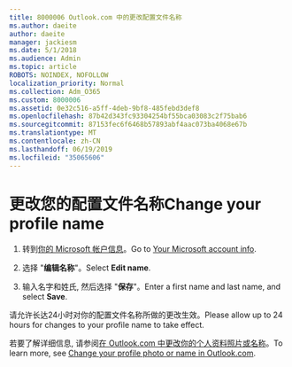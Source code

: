 ```yaml
---
title: 8000006 Outlook.com 中的更改配置文件名称
ms.author: daeite
author: daeite
manager: jackiesm
ms.date: 5/1/2018
ms.audience: Admin
ms.topic: article
ROBOTS: NOINDEX, NOFOLLOW
localization_priority: Normal
ms.collection: Adm_O365
ms.custom: 8000006
ms.assetid: 0e32c516-a5ff-4deb-9bf8-485febd3def8
ms.openlocfilehash: 87b42d343fc93304254bf55bca03083c2f75bab6
ms.sourcegitcommit: 87153fec6f6468b57893abf4aac073ba4068e67b
ms.translationtype: MT
ms.contentlocale: zh-CN
ms.lasthandoff: 06/19/2019
ms.locfileid: "35065606"
---
```

# <a name="change-your-profile-name"></a><span data-ttu-id="f9764-102">更改您的配置文件名称</span><span class="sxs-lookup"><span data-stu-id="f9764-102">Change your profile name</span></span>

1. <span data-ttu-id="f9764-103">转到[你的 Microsoft 帐户信息](https://go.microsoft.com/fwlink/p/?linkid=860841)。</span><span class="sxs-lookup"><span data-stu-id="f9764-103">Go to [Your Microsoft account info](https://go.microsoft.com/fwlink/p/?linkid=860841).</span></span>
    
2. <span data-ttu-id="f9764-104">选择 "**编辑名称**"。</span><span class="sxs-lookup"><span data-stu-id="f9764-104">Select **Edit name**.</span></span> 
    
3. <span data-ttu-id="f9764-105">输入名字和姓氏, 然后选择 "**保存**"。</span><span class="sxs-lookup"><span data-stu-id="f9764-105">Enter a first name and last name, and select **Save**.</span></span> 
    
<span data-ttu-id="f9764-106">请允许长达24小时对你的配置文件名称所做的更改生效。</span><span class="sxs-lookup"><span data-stu-id="f9764-106">Please allow up to 24 hours for changes to your profile name to take effect.</span></span>
  
<span data-ttu-id="f9764-107">若要了解详细信息, 请参阅[在 Outlook.com 中更改你的个人资料照片或名称](https://go.microsoft.com/fwlink/?linkid=873110)。</span><span class="sxs-lookup"><span data-stu-id="f9764-107">To learn more, see [Change your profile photo or name in Outlook.com](https://go.microsoft.com/fwlink/?linkid=873110).</span></span>
  


